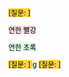 <mark style='background-color: #ffd33d'> [질문: ] </mark>

<mark style='background-color: #ffdce0'> 연한 빨강 </mark>

<mark style='background-color: #dcffe4'> 연한 초록 </mark>


<mark style='background-color: #ffd33d'> [질문: ] </mark>
<mark style='background-color: #dcffe4'>g</mark>
<mark style='background-color: #ffd33d'> [질문: ] </mark>